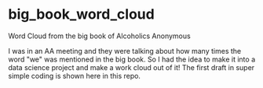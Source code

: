 # big_book_word_cloud
Word Cloud from the big book of Alcoholics Anonymous

I was in an AA meeting and they were talking about how many times the word "we" was mentioned in the big book. So I had the idea to make it into a data science project and make a work cloud out of it! The first draft in super simple coding is shown here in this repo. 


